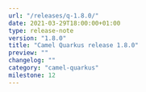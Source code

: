 ```yaml
---
url: "/releases/q-1.8.0/"
date: 2021-03-29T18:00:00+01:00
type: release-note
version: "1.8.0"
title: "Camel Quarkus release 1.8.0"
preview: ""
changelog: ""
category: "camel-quarkus"
milestone: 12
---
```

